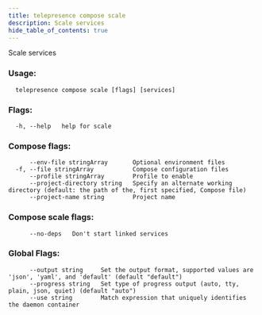 ```yaml
---
title: telepresence compose scale
description: Scale services
hide_table_of_contents: true
---
```


Scale services

### Usage:
```
  telepresence compose scale [flags] [services]
```

### Flags:
```
  -h, --help   help for scale
```

### Compose flags:
```
      --env-file stringArray       Optional environment files
  -f, --file stringArray           Compose configuration files
      --profile stringArray        Profile to enable
      --project-directory string   Specify an alternate working directory (default: the path of the, first specified, Compose file)
      --project-name string        Project name
```

### Compose scale flags:
```
      --no-deps   Don't start linked services
```

### Global Flags:
```
      --output string     Set the output format, supported values are 'json', 'yaml', and 'default' (default "default")
      --progress string   Set type of progress output (auto, tty, plain, json, quiet) (default "auto")
      --use string        Match expression that uniquely identifies the daemon container
```
